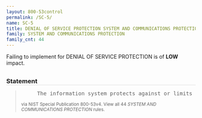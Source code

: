 ```yaml
---
layout: 800-53control
permalink: /SC-5/
name: SC-5
title: DENIAL OF SERVICE PROTECTION SYSTEM AND COMMUNICATIONS PROTECTION
family: SYSTEM AND COMMUNICATIONS PROTECTION
family_cnt: 44
---
```

<p class="text-info">Failing to implement for DENIAL OF SERVICE PROTECTION is of <b>LOW</b> impact.</p>

<h3 style="border-bottom:1px solid #ddd;margin:30px 0 8px 0;">Statement</h3>
<blockquote>
<pre>     The information system protects against or limits the effects of the following types of denial of service attacks: [Assignment: organization-defined types of denial of service attacks or reference to source for such information] by employing [Assignment: organization-defined security safeguards]. 
</pre>
<p><small>via NIST Special Publication 800-53v4. View all 44 <i>SYSTEM AND COMMUNICATIONS PROTECTION</i> rules. <a href="/cce/ssg/group/$Group_id"><span class="glyphicon glyphicon-link"></span></a> </small></p>
</blockquote>

